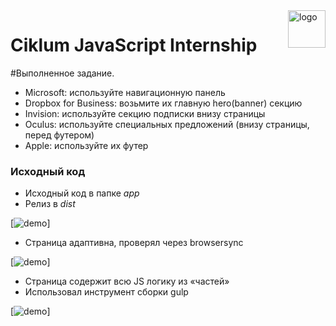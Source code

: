 <a href="https://www.ciklum.com/">
    <img src="https://www.ciklum.com/ciklum-brand/ciklum-logo.png" alt="logo" title="ciklum" align="right" height="60" />
</a>

Ciklum JavaScript Internship
======================

#Выполненное задание.

* Microsoft: используйте навигационную панель
* Dropbox for Business: возьмите их главную hero(banner) секцию
* Invision: используйте секцию подписки внизу страницы
* Oculus: используйте специальных предложений (внизу страницы, перед футером)
* Apple: используйте их футер

 ### Исходный код

* Исходный код в папке _app_
* Релиз в _dist_

[![demo](http://s019.radikal.ru/i642/1607/3e/02b404d3d164.png)]

* Страница адаптивна, проверял через browsersync

[![demo](http://s018.radikal.ru/i507/1607/3f/c1c59dfa39e0.jpg)]

* Страница содержит всю JS логику из «частей»
* Использовал инструмент сборки gulp

[![demo](http://s019.radikal.ru/i616/1607/d1/6a9af49ef40f.png)]


